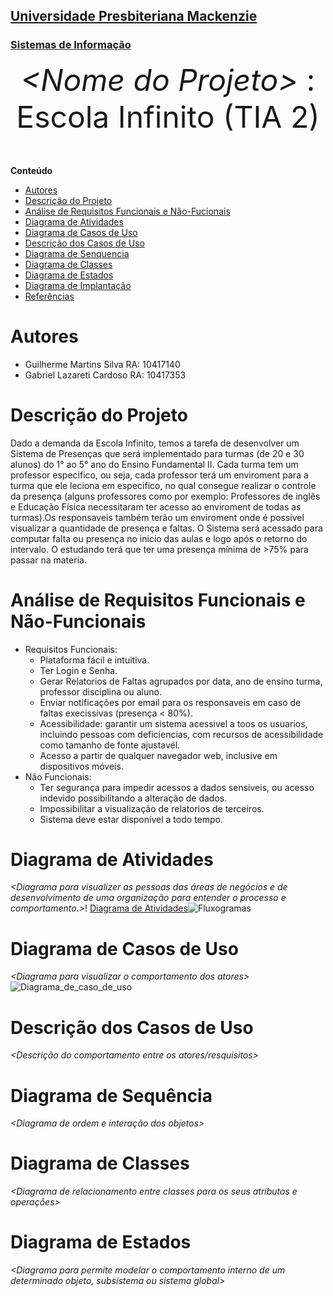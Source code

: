 <h2><a href= "https://www.mackenzie.br">Universidade Presbiteriana Mackenzie</a></h2>
<h3><a href= "https://www.mackenzie.br/graduacao/sao-paulo-higienopolis/sistemas-de-informacao">Sistemas de Informação</a></h3>


<font size="+12"><center>
*&lt;Nome do Projeto&gt;* : Escola Infinito (TIA 2)
</center></font>

**Conteúdo**

- [Autores](#nome-alunos)
- [Descrição do Projeto](#introdução-do-projeto)
- [Análise de Requisitos Funcionais e Não-Fucionais](#descrição-dos-requisitos)
- [Diagrama de Atividades](#diagrama-de-atividades) 
- [Diagrama de Casos de Uso](#diagrama-de-comportamento-atores)
- [Descrição dos Casos de Uso](#descrição-das-funcões)
- [Diagrama de Senquencia](#diagrama-de-ordem-interações)
- [Diagrama de Classes](#diagrama-orientado-objetos)
- [Diagrama de Estados](#diagrama-estrutura-componente)
- [Diagrama de Implantação](#diagrama-de-hardware-software)
- [Referências](#referências)


# Autores

* Guilherme Martins Silva RA: 10417140
* Gabriel Lazareti Cardoso RA: 10417353

# Descrição do Projeto

Dado a demanda da Escola Infinito, temos a tarefa de desenvolver um Sistema de Presenças que será implementado para turmas (de 20 e 30 alunos) do 1° ao 5° ano do Ensino Fundamental II. Cada turma tem um professor especifico, ou seja, cada professor terá um enviroment para a turma que ele leciona em especifico, no qual consegue realizar o controle da presença (alguns professores como por exemplo: Professores de inglês e Educação Física necessitaram ter acesso ao enviroment de todas as turmas).Os responsaveis também terão um enviroment onde é possível visualizar a quantidade de presença e faltas. O Sistema será acessado para computar falta ou presença no inicio das aulas e logo após o retorno do intervalo. O estudando terá que ter uma presença mínima de >75% para passar na materia.

# Análise de Requisitos Funcionais e Não-Funcionais
- Requisitos Funcionais:
  - Plataforma fácil e intuitiva.
  - Ter Login e Senha.
  - Gerar Relatorios de Faltas agrupados por data, ano de ensino turma, professor disciplina ou aluno.
  - Enviar notificações por email para os responsaveis em caso de faltas execissivas (presença < 80%).
  - Acessibilidade: garantir um sistema acessivel a toos os usuarios, incluindo pessoas com deficiencias, com recursos de acessibilidade como tamanho de fonte ajustavél.
  - Acesso a partir de qualquer navegador web, inclusive em dispositivos móveis.
- Não Funcionais:
  - Ter segurança para impedir acessos a dados sensiveis, ou acesso indevido possibilitando a alteração de dados.
  - Impossibilitar a visualização de relatorios de terceiros.
  - Sistema deve estar disponível a todo tempo.

# Diagrama de Atividades

*&lt;Diagrama para visualizer as pessoas das áreas de negócios e de desenvolvimento de uma organização para entender o processo e comportamento.&gt;*!
[Diagrama de Atividades](https://github.com/user-attachments/assets/9586b148-2a71-49c1-a013-da98fd2efb67)![Fluxogramas](https://github.com/user-attachments/assets/cc5cdaeb-2176-41e1-b4d3-f947287cf9a9)




# Diagrama de Casos de Uso

*&lt;Diagrama para visualizar o comportamento dos atores&gt;*
![Diagrama_de_caso_de_uso](https://github.com/user-attachments/assets/90e1a9e8-fb39-489e-9a16-affb40c4440b)


# Descrição dos Casos de Uso

*&lt;Descrição do comportamento entre os atores/resquisitos&gt;*

# Diagrama de Sequência

*&lt;Diagrama de ordem e interação dos objetos&gt;*

# Diagrama de Classes

*&lt;Diagrama de relacionamento entre classes para os seus atributos e operações&gt;*

# Diagrama de Estados

*&lt;Diagrama para permite modelar o comportamento interno de um determinado objeto, subsistema ou sistema global&gt;*
